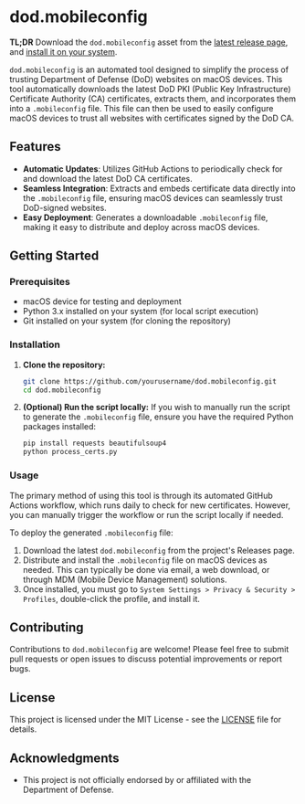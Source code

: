 # dod.mobileconfig

**TL;DR** Download the `dod.mobileconfig` asset from the [latest release page](https://github.com/willswire/dod.mobileconfig/releases/latest), and [install it on your system](https://support.apple.com/guide/mac-help/configuration-profiles-standardize-settings-mh35561/mac#:~:text=Install%20a%20configuration%20profile%20you%27ve%20received&text=Choose%20Apple%20menu%20%3E%20System%20Settings,or%20other%20information%20during%20installation.).

`dod.mobileconfig` is an automated tool designed to simplify the process of trusting Department of Defense (DoD) websites on macOS devices. This tool automatically downloads the latest DoD PKI (Public Key Infrastructure) Certificate Authority (CA) certificates, extracts them, and incorporates them into a `.mobileconfig` file. This file can then be used to easily configure macOS devices to trust all websites with certificates signed by the DoD CA.

## Features

- **Automatic Updates**: Utilizes GitHub Actions to periodically check for and download the latest DoD CA certificates.
- **Seamless Integration**: Extracts and embeds certificate data directly into the `.mobileconfig` file, ensuring macOS devices can seamlessly trust DoD-signed websites.
- **Easy Deployment**: Generates a downloadable `.mobileconfig` file, making it easy to distribute and deploy across macOS devices.

## Getting Started

### Prerequisites

- macOS device for testing and deployment
- Python 3.x installed on your system (for local script execution)
- Git installed on your system (for cloning the repository)

### Installation

1. **Clone the repository:**

   ```bash
   git clone https://github.com/yourusername/dod.mobileconfig.git
   cd dod.mobileconfig
   ```

2. **(Optional) Run the script locally:** If you wish to manually run the script to generate the `.mobileconfig` file, ensure you have the required Python packages installed:

   ```bash
   pip install requests beautifulsoup4
   python process_certs.py
   ```

### Usage

The primary method of using this tool is through its automated GitHub Actions workflow, which runs daily to check for new certificates. However, you can manually trigger the workflow or run the script locally if needed.

To deploy the generated `.mobileconfig` file:

1. Download the latest `dod.mobileconfig` from the project's Releases page.
2. Distribute and install the `.mobileconfig` file on macOS devices as needed. This can typically be done via email, a web download, or through MDM (Mobile Device Management) solutions.
3. Once installed, you must go to `System Settings > Privacy & Security > Profiles`, double-click the profile, and install it.

## Contributing

Contributions to `dod.mobileconfig` are welcome! Please feel free to submit pull requests or open issues to discuss potential improvements or report bugs.

## License

This project is licensed under the MIT License - see the [LICENSE](LICENSE) file for details.

## Acknowledgments

- This project is not officially endorsed by or affiliated with the Department of Defense.